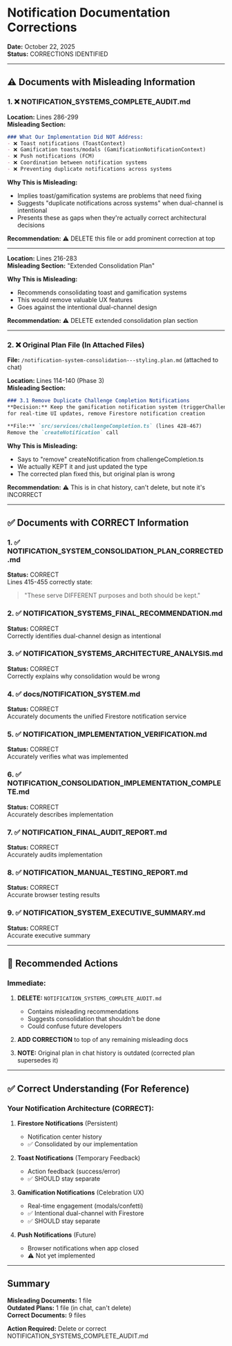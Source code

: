 # Notification Documentation Corrections
**Date:** October 22, 2025  
**Status:** CORRECTIONS IDENTIFIED

---

## ⚠️ Documents with Misleading Information

### 1. ❌ NOTIFICATION_SYSTEMS_COMPLETE_AUDIT.md

**Location:** Lines 286-299  
**Misleading Section:**
```markdown
### What Our Implementation Did NOT Address:
- ❌ Toast notifications (ToastContext)
- ❌ Gamification toasts/modals (GamificationNotificationContext)
- ❌ Push notifications (FCM)
- ❌ Coordination between notification systems
- ❌ Preventing duplicate notifications across systems
```

**Why This is Misleading:**
- Implies toast/gamification systems are problems that need fixing
- Suggests "duplicate notifications across systems" when dual-channel is intentional
- Presents these as gaps when they're actually correct architectural decisions

**Recommendation:** ⚠️ DELETE this file or add prominent correction at top

---

**Location:** Lines 216-283  
**Misleading Section:** "Extended Consolidation Plan"

**Why This is Misleading:**
- Recommends consolidating toast and gamification systems
- This would remove valuable UX features
- Goes against the intentional dual-channel design

**Recommendation:** ⚠️ DELETE extended consolidation plan section

---

### 2. ❌ Original Plan File (In Attached Files)

**File:** `/notification-system-consolidation---styling.plan.md` (attached to chat)

**Location:** Lines 114-140 (Phase 3)  
**Misleading Section:**
```markdown
### 3.1 Remove Duplicate Challenge Completion Notifications
**Decision:** Keep the gamification notification system (triggerChallengeNotification) 
for real-time UI updates, remove Firestore notification creation

**File:** `src/services/challengeCompletion.ts` (lines 428-467)
Remove the `createNotification` call
```

**Why This is Misleading:**
- Says to "remove" createNotification from challengeCompletion.ts
- We actually KEPT it and just updated the type
- The corrected plan fixed this, but original plan is wrong

**Recommendation:** ⚠️ This is in chat history, can't delete, but note it's INCORRECT

---

## ✅ Documents with CORRECT Information

### 1. ✅ NOTIFICATION_SYSTEM_CONSOLIDATION_PLAN_CORRECTED.md
**Status:** CORRECT  
Lines 415-455 correctly state:
> "These serve DIFFERENT purposes and both should be kept."

### 2. ✅ NOTIFICATION_SYSTEMS_FINAL_RECOMMENDATION.md
**Status:** CORRECT  
Correctly identifies dual-channel design as intentional

### 3. ✅ NOTIFICATION_SYSTEMS_ARCHITECTURE_ANALYSIS.md
**Status:** CORRECT  
Correctly explains why consolidation would be wrong

### 4. ✅ docs/NOTIFICATION_SYSTEM.md
**Status:** CORRECT  
Accurately documents the unified Firestore notification service

### 5. ✅ NOTIFICATION_IMPLEMENTATION_VERIFICATION.md
**Status:** CORRECT  
Accurately verifies what was implemented

### 6. ✅ NOTIFICATION_CONSOLIDATION_IMPLEMENTATION_COMPLETE.md
**Status:** CORRECT  
Accurately describes implementation

### 7. ✅ NOTIFICATION_FINAL_AUDIT_REPORT.md
**Status:** CORRECT  
Accurately audits implementation

### 8. ✅ NOTIFICATION_MANUAL_TESTING_REPORT.md
**Status:** CORRECT  
Accurate browser testing results

### 9. ✅ NOTIFICATION_SYSTEM_EXECUTIVE_SUMMARY.md
**Status:** CORRECT  
Accurate executive summary

---

## 🔧 Recommended Actions

### Immediate:
1. **DELETE:** `NOTIFICATION_SYSTEMS_COMPLETE_AUDIT.md`
   - Contains misleading recommendations
   - Suggests consolidation that shouldn't be done
   - Could confuse future developers

2. **ADD CORRECTION** to top of any remaining misleading docs

3. **NOTE:** Original plan in chat history is outdated (corrected plan supersedes it)

---

## ✅ Correct Understanding (For Reference)

### Your Notification Architecture (CORRECT):

1. **Firestore Notifications** (Persistent)
   - Notification center history
   - ✅ Consolidated by our implementation

2. **Toast Notifications** (Temporary Feedback)
   - Action feedback (success/error)
   - ✅ SHOULD stay separate

3. **Gamification Notifications** (Celebration UX)
   - Real-time engagement (modals/confetti)
   - ✅ Intentional dual-channel with Firestore
   - ✅ SHOULD stay separate

4. **Push Notifications** (Future)
   - Browser notifications when app closed
   - ⚠️ Not yet implemented

---

## Summary

**Misleading Documents:** 1 file  
**Outdated Plans:** 1 file (in chat, can't delete)  
**Correct Documents:** 9 files  

**Action Required:** Delete or correct NOTIFICATION_SYSTEMS_COMPLETE_AUDIT.md

